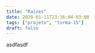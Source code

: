 ```yaml
---
title: "Raízes"
date: 2020-01-11T23:16:04-03:00
tags: ["projeto", "turma-15"]
draft: false
---
```



asdfasdf

